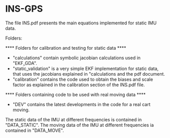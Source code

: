 # INS-GPS

The file INS.pdf presents the main equations implemented for static IMU data.

Folders:

**** Folders for calibration and testing for static data ****
- "calculations" contain symbolic jacobian calculations used in "EKF_GDA".
- "static_validation" is a very simple EKF implementation for static data, that uses the jacobians explained in "calculations and the pdf document.
- "calibration" contains the code used to obtain the biases and scale factor as explained in the calibration section of the INS.pdf file.

**** Folders containing code to be used with real moving data ****
- "DEV" contains the latest developments in the code for a real cart moving.


The static data of the IMU at different frequencies is contained in "DATA_STATIC".
The moving data of the IMU at different frequencies ia contained in "DATA_MOVE".

